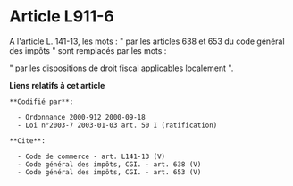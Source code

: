 # Article L911-6

A l'article L. 141-13, les mots : " par les articles 638 et 653 du code général des impôts " sont remplacés par les mots : 

" par les dispositions de droit fiscal applicables localement ".

**Liens relatifs à cet article**

	**Codifié par**:

	  - Ordonnance 2000-912 2000-09-18
	  - Loi n°2003-7 2003-01-03 art. 50 I (ratification)

	**Cite**:

	  - Code de commerce - art. L141-13 (V)
	  - Code général des impôts, CGI. - art. 638 (V)
	  - Code général des impôts, CGI. - art. 653 (V)
